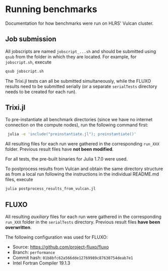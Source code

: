 # Running benchmarks

Documentation for how benchmarks were run on HLRS' Vulcan cluster.

## Job submission
All jobscripts are named `jobscript_...sh` and should be submitted using `qsub`
from the folder in which they are located. For example, for `jobscript.sh`,
execute
```bash
qsub jobscript.sh
```
The Trixi.jl tests can all be submitted simultaneously, while the FLUXO results
need to be submitted serially (or a separate `serialTests` directory needs to be
created for each run).

## Trixi.jl

To pre-instantiate all benchmark directories (since we have no internet
connection on the compute nodes), run the following command first:
```bash
 julia -e 'include("preinstantiate.jl"); preinstantiate()'
```
All resulting files for each run were gathered in the corresponding `run_XXX`
folder. Previous result files have **not been modified**.

For all tests, the pre-built binaries for Julia 1.7.0 were used.

To postprocess results from Vulcan and obtain the same directory structure as
from a local run following the instructions in the individual README.md files,
execute
```bash
julia postprocess_results_from_vulcan.jl
```

## FLUXO
All resulting *auxiliary* files for each run were gathered in the corresponding
`run_XXX` folder in the `serialTests` directory. Previous  result files **have
been overwritten**.

The following configuration was used for FLUXO:
* Source: https://github.com/project-fluxo/fluxo
* Branch: `performance`
* Commit hash: `01b8bfc62a566dde12769989c87630754deab7e1`
* Intel Fortran Compiler 19.1.3
